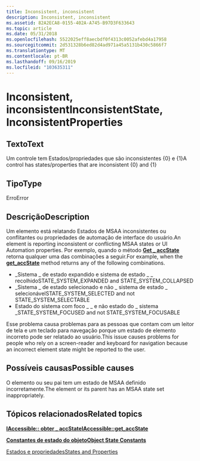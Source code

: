 ```yaml
---
title: Inconsistent, inconsistent
description: Inconsistent, inconsistent
ms.assetid: 82A2ECA8-0155-402A-A745-B97D3F633643
ms.topic: article
ms.date: 05/31/2018
ms.openlocfilehash: 5522025eff8aecbdf0f4313c0052afebd4a17958
ms.sourcegitcommit: 2d531328b6ed82d4ad971a45a5131b430c5866f7
ms.translationtype: MT
ms.contentlocale: pt-BR
ms.lasthandoff: 09/16/2019
ms.locfileid: "103635311"
---
```

# <a name="inconsistentstate-inconsistentproperties"></a><span data-ttu-id="db099-103">Inconsistent, inconsistent</span><span class="sxs-lookup"><span data-stu-id="db099-103">InconsistentState, InconsistentProperties</span></span>

## <a name="text"></a><span data-ttu-id="db099-104">Texto</span><span class="sxs-lookup"><span data-stu-id="db099-104">Text</span></span>

<span data-ttu-id="db099-105">Um controle tem Estados/propriedades que são inconsistentes {0} e {1}</span><span class="sxs-lookup"><span data-stu-id="db099-105">A control has states/properties that are inconsistent {0} and {1}</span></span>

## <a name="type"></a><span data-ttu-id="db099-106">Tipo</span><span class="sxs-lookup"><span data-stu-id="db099-106">Type</span></span>

<span data-ttu-id="db099-107">Erro</span><span class="sxs-lookup"><span data-stu-id="db099-107">Error</span></span>

## <a name="description"></a><span data-ttu-id="db099-108">Descrição</span><span class="sxs-lookup"><span data-stu-id="db099-108">Description</span></span>

<span data-ttu-id="db099-109">Um elemento está relatando Estados de MSAA inconsistentes ou conflitantes ou propriedades de automação de interface do usuário.</span><span class="sxs-lookup"><span data-stu-id="db099-109">An element is reporting inconsistent or conflicting MSAA states or UI Automation properties.</span></span> <span data-ttu-id="db099-110">Por exemplo, quando o método [**Get \_ accState**](/windows/desktop/api/Oleacc/nf-oleacc-iaccessible-get_accstate) retorna qualquer uma das combinações a seguir.</span><span class="sxs-lookup"><span data-stu-id="db099-110">For example, when the [**get\_accState**](/windows/desktop/api/Oleacc/nf-oleacc-iaccessible-get_accstate) method returns any of the following combinations.</span></span>

-   <span data-ttu-id="db099-111">\_Sistema \_ de estado expandido e sistema de estado \_ \_ recolhido</span><span class="sxs-lookup"><span data-stu-id="db099-111">STATE\_SYSTEM\_EXPANDED and STATE\_SYSTEM\_COLLAPSED</span></span>
-   <span data-ttu-id="db099-112">\_Sistema \_ de estado selecionado e não \_ sistema de estado \_ selecionável</span><span class="sxs-lookup"><span data-stu-id="db099-112">STATE\_SYSTEM\_SELECTED and not STATE\_SYSTEM\_SELECTABLE</span></span>
-   <span data-ttu-id="db099-113">Estado do sistema com foco \_ \_ e não estado do \_ sistema \_</span><span class="sxs-lookup"><span data-stu-id="db099-113">STATE\_SYSTEM\_FOCUSED and not STATE\_SYSTEM\_FOCUSABLE</span></span>

<span data-ttu-id="db099-114">Esse problema causa problemas para as pessoas que contam com um leitor de tela e um teclado para navegação porque um estado de elemento incorreto pode ser relatado ao usuário.</span><span class="sxs-lookup"><span data-stu-id="db099-114">This issue causes problems for people who rely on a screen-reader and keyboard for navigation because an incorrect element state might be reported to the user.</span></span>

## <a name="possible-causes"></a><span data-ttu-id="db099-115">Possíveis causas</span><span class="sxs-lookup"><span data-stu-id="db099-115">Possible causes</span></span>

<span data-ttu-id="db099-116">O elemento ou seu pai tem um estado de MSAA definido incorretamente.</span><span class="sxs-lookup"><span data-stu-id="db099-116">The element or its parent has an MSAA state set inappropriately.</span></span>

## <a name="related-topics"></a><span data-ttu-id="db099-117">Tópicos relacionados</span><span class="sxs-lookup"><span data-stu-id="db099-117">Related topics</span></span>

<dl> <dt>

[<span data-ttu-id="db099-118">**IAccessible:: obter \_ accState**</span><span class="sxs-lookup"><span data-stu-id="db099-118">**IAccessible::get\_accState**</span></span>](/windows/desktop/api/Oleacc/nf-oleacc-iaccessible-get_accstate)
</dt> <dt>

[<span data-ttu-id="db099-119">**Constantes de estado do objeto**</span><span class="sxs-lookup"><span data-stu-id="db099-119">**Object State Constants**</span></span>](object-state-constants.md)
</dt> <dt>

[<span data-ttu-id="db099-120">Estados e propriedades</span><span class="sxs-lookup"><span data-stu-id="db099-120">States and Properties</span></span>](uiauto-msaa.md)
</dt> </dl>

 

 




